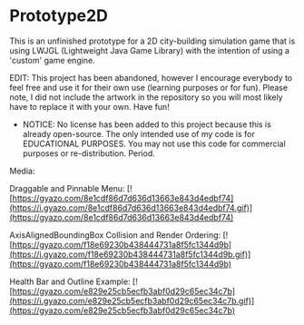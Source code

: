 # Prototype2D



This is an unfinished prototype for a 2D city-building simulation game that is using LWJGL (Lightweight Java Game Library) with the intention of using a 'custom' game engine.

EDIT: This project has been abandoned, however I encourage everybody to feel free and use it for their own use (learning purposes or for fun). Please note, I did not include the artwork in the repository so you will most likely have to replace it with your own. Have fun!
    
* NOTICE: No license has been added to this project because this is already open-source. The only intended use of my code is for EDUCATIONAL PURPOSES. You may not use this code for commercial purposes or re-distribution. Period.


Media:

Draggable and Pinnable Menu:
[![https://gyazo.com/8e1cdf86d7d636d13663e843d4edbf74](https://i.gyazo.com/8e1cdf86d7d636d13663e843d4edbf74.gif)](https://gyazo.com/8e1cdf86d7d636d13663e843d4edbf74)

AxisAlignedBoundingBox Collision and Render Ordering:
[![https://gyazo.com/f18e69230b438444731a8f5fc1344d9b](https://i.gyazo.com/f18e69230b438444731a8f5fc1344d9b.gif)](https://gyazo.com/f18e69230b438444731a8f5fc1344d9b)

Health Bar and Outline Example:
[![https://gyazo.com/e829e25cb5ecfb3abf0d29c65ec34c7b](https://i.gyazo.com/e829e25cb5ecfb3abf0d29c65ec34c7b.gif)](https://gyazo.com/e829e25cb5ecfb3abf0d29c65ec34c7b)
